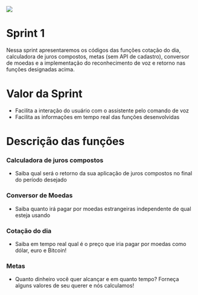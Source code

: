<!DOCTYPE html>

<p align="left">
  <img src="https://github.com/TheLooksDatabase/Julius/blob/main/3)%20Images/Backlog/backlog%202.png" />
</p>  

<h1 align="left">Sprint 1</h1>

  Nessa sprint apresentaremos os códigos das funções cotação do dia, calculadora de juros compostos, metas (sem API de cadastro), conversor de moedas e a implementação do reconhecimento de voz e retorno nas funções designadas acima.


<h1 align="left">Valor da Sprint</h1>

- Facilita a interação do usuário com o assistente pelo comando de voz
- Facilita as informações em tempo real das funções desenvolvidas


<h1 align="left">Descrição das funções</h1>

### Calculadora de juros compostos

- Saiba qual será o retorno da sua aplicação de juros compostos no final do período desejado

### Conversor de Moedas

- Saiba quanto irá pagar por moedas estrangeiras independente de qual esteja usando

### Cotação do dia 

- Saiba em tempo real qual é o preço que iria pagar por moedas como dólar, euro e Bitcoin!

### Metas

- Quanto dinheiro você quer alcançar e em quanto tempo? Forneça alguns valores de seu querer e nós calculamos!



					  

